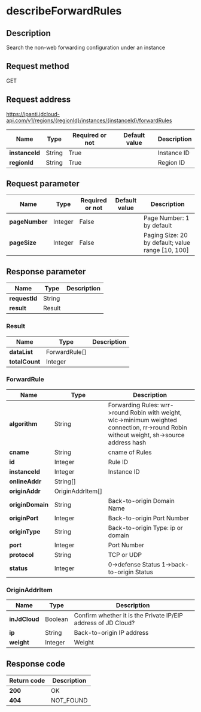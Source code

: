 # describeForwardRules


## Description
Search the non-web forwarding configuration under an instance

## Request method
GET

## Request address
https://ipanti.jdcloud-api.com/v1/regions/{regionId}/instances/{instanceId}/forwardRules

|Name|Type|Required or not|Default value|Description|
|---|---|---|---|---|
|**instanceId**|String|True| |Instance ID|
|**regionId**|String|True| |Region ID|

## Request parameter
|Name|Type|Required or not|Default value|Description|
|---|---|---|---|---|
|**pageNumber**|Integer|False| |Page Number: 1 by default|
|**pageSize**|Integer|False| |Paging Size: 20 by default; value range [10, 100]|


## Response parameter
|Name|Type|Description|
|---|---|---|
|**requestId**|String| |
|**result**|Result| |


### Result
|Name|Type|Description|
|---|---|---|
|**dataList**|ForwardRule[]| |
|**totalCount**|Integer| |
### ForwardRule
|Name|Type|Description|
|---|---|---|
|**algorithm**|String|Forwarding Rules: wrr->round Robin with weight,  wlc->minimum weighted connection,  rr->round Robin without weight,  sh->source address hash|
|**cname**|String|cname of Rules|
|**id**|Integer|Rule ID|
|**instanceId**|Integer|Instance ID|
|**onlineAddr**|String[]| |
|**originAddr**|OriginAddrItem[]| |
|**originDomain**|String|Back-to-origin Domain Name|
|**originPort**|Integer|Back-to-origin Port Number|
|**originType**|String|Back-to-origin Type: ip or domain|
|**port**|Integer|Port Number|
|**protocol**|String|TCP or UDP|
|**status**|Integer|0->defense Status  1->back-to-origin Status|
### OriginAddrItem
|Name|Type|Description|
|---|---|---|
|**inJdCloud**|Boolean|Confirm whether it is the Private IP/EIP address of JD Cloud?|
|**ip**|String|Back-to-origin IP address|
|**weight**|Integer|Weight|

## Response code
|Return code|Description|
|---|---|
|**200**|OK|
|**404**|NOT_FOUND|
